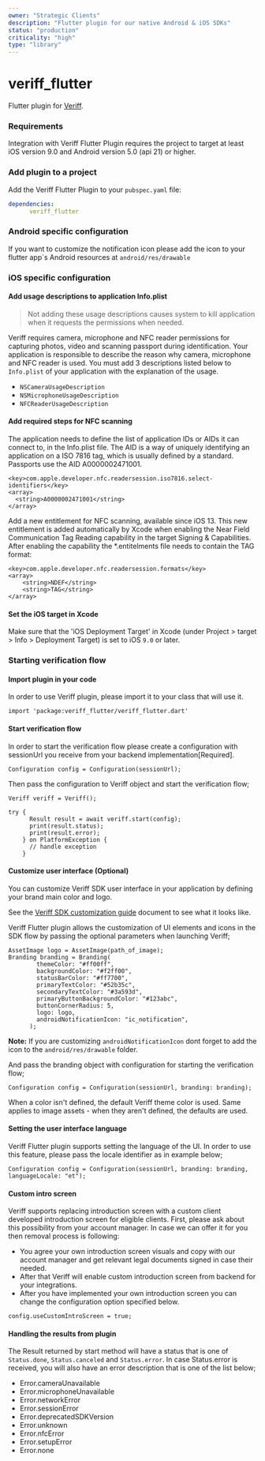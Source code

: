 ```yaml
---
owner: "Strategic Clients"
description: "Flutter plugin for our native Android & iOS SDKs"
status: "production"
criticality: "high"
type: "library"
---
```


# veriff_flutter

Flutter plugin for [Veriff](https://www.veriff.com/).

### Requirements

Integration with Veriff Flutter Plugin requires the project to target at least iOS version 9.0 and Android version 5.0 (api 21) or higher.

### Add plugin to a project

Add the Veriff Flutter Plugin to your `pubspec.yaml` file:

```yaml
dependencies:
      veriff_flutter
```
### Android specific configuration
If you want to customize the notification icon please add the icon to your flutter app\`s Android resources at `android/res/drawable`

### iOS specific configuration

#### Add usage descriptions to application Info.plist

> Not adding these usage descriptions causes system to kill application when it requests the permissions when needed.

Veriff requires camera, microphone and NFC reader permissions for capturing photos, video and scanning passport during identification. Your application is responsible to describe the reason why camera, microphone and NFC reader is used. You must add 3 descriptions listed below to ```Info.plist``` of your application with the explanation of the usage.

- `NSCameraUsageDescription`
- `NSMicrophoneUsageDescription`
- `NFCReaderUsageDescription`

#### Add required steps for NFC scanning

The application needs to define the list of application IDs or AIDs it can connect to, in the Info.plist file. The AID is a way of uniquely identifying an application on a ISO 7816 tag, which is usually defined by a standard. Passports use the AID A0000002471001.

```
<key>com.apple.developer.nfc.readersession.iso7816.select-identifiers</key>
<array>
  <string>A0000002471001</string>
</array>
```

Add a new entitlement for NFC scanning, available since iOS 13. This new entitlement is added automatically by Xcode when enabling the Near Field Communication Tag Reading capability in the target Signing & Capabilities. After enabling the capability the *.entitelments file needs to contain the TAG format:

```
<key>com.apple.developer.nfc.readersession.formats</key>
<array>
	<string>NDEF</string>
	<string>TAG</string>
</array>
```

#### Set the iOS target in Xcode

Make sure that the 'iOS Deployment Target' in Xcode (under Project > target > Info > Deployment Target) is set to iOS `9.0` or later.

### Starting verification flow

#### Import plugin in your code

In order to use Veriff plugin, please import it to your class that will use it.
```
import 'package:veriff_flutter/veriff_flutter.dart'
```

#### Start verification flow
In order to start the verification flow please create a configuration with sessionUrl you receive from your backend implementation[Required].

```
Configuration config = Configuration(sessionUrl);
```

Then pass the configuration to Veriff object and start the verification flow;

```
Veriff veriff = Veriff();

try {
      Result result = await veriff.start(config);
      print(result.status);
      print(result.error);
    } on PlatformException {
      // handle exception
    }
```

#### Customize user interface (Optional)
You can customize Veriff SDK user interface in your application by defining your brand main color and logo.

See the <a href="/images/Veriff-SDK-Customization.pdf" target=“_blank” >Veriff SDK customization guide</a> document to see what it looks like.

Veriff Flutter plugin allows the customization of UI elements and icons in the SDK flow by passing the optional parameters when launching Veriff;

```
AssetImage logo = AssetImage(path_of_image);
Branding branding = Branding(
        themeColor: "#ff00ff",
        backgroundColor: "#f2ff00",
        statusBarColor: "#ff7700",
        primaryTextColor: "#52b35c",
        secondaryTextColor: "#3a593d",
        primaryButtonBackgroundColor: "#123abc",
        buttonCornerRadius: 5,
        logo: logo,
        androidNotificationIcon: "ic_notification",
      );
```
**Note:** If you are customizing `androidNotificationIcon` dont forget to add the icon to the `android/res/drawable` folder.

And pass the branding object with configuration for starting the verification flow;

```
Configuration config = Configuration(sessionUrl, branding: branding);
```

When a color isn't defined, the default Veriff theme color is used. Same applies to image assets - when they aren't defined, the defaults are used.

#### Setting the user interface language

Veriff Flutter plugin supports setting the language of the UI. In order to use this feature, please pass the locale identifier as in example below;

```
Configuration config = Configuration(sessionUrl, branding: branding, languageLocale: "et");
```

#### Custom intro screen
Veriff supports replacing introduction screen with a custom client developed introduction screen for eligible clients. First, please ask about this possibility from your account manager. In case we can offer it for you then removal process is following:

- You agree your own introduction screen visuals and copy with our account manager and get relevant legal documents signed in case their needed.
- After that Veriff will enable custom introduction screen from backend for your integrations.
- After you have implemented your own introduction screen you can change the configuration option specified below.

```
config.useCustomIntroScreen = true;
```

#### Handling the results from plugin
The Result returned by start method will have a status that is one of `Status.done`, `Status.canceled` and `Status.error`.
In case Status.error is received, you will also have an error description that is one of the list below;

- Error.cameraUnavailable
- Error.microphoneUnavailable
- Error.networkError
- Error.sessionError
- Error.deprecatedSDKVersion
- Error.unknown
- Error.nfcError
- Error.setupError
- Error.none

